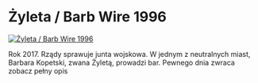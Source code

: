 Żyleta / Barb Wire 1996 
=============
[![Żyleta / Barb Wire 1996 ](http://vidos.pl/images/player.gif)](http://vidos.pl/yleta-barb-wire-1996)

 Rok 2017. Rządy sprawuje junta wojskowa. W jednym z neutralnych miast, Barbara Kopetski, zwana Żyletą, prowadzi bar. Pewnego dnia zwraca zobacz pełny opis
